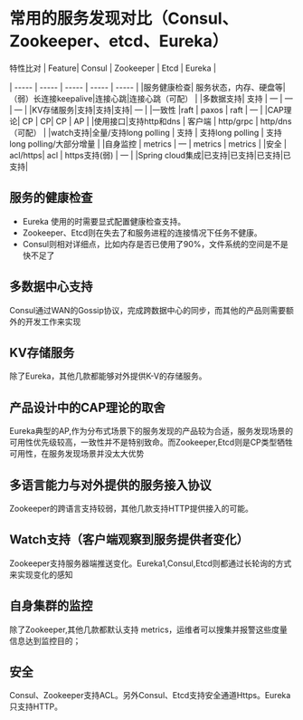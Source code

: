 # 常用的服务发现对比（Consul、Zookeeper、etcd、Eureka）
特性比对
| Feature| Consul | Zookeeper | Etcd | Eureka |

| ----- | ----- | ----- | ----- | ----- | 
|服务健康检查| 服务状态，内存、硬盘等|（弱）长连接keepalive|连接心跳|连接心跳（可配） |
|多数据支持| 支持 | — | — | — |
|KV存储服务|支持|支持|支持| — |
|一致性 |raft | paxos | raft | — |
|CAP理论| CP | CP| CP | AP | 
|使用接口|支持http和dns | 客户端 | http/grpc | http/dns（可配） |
|watch支持|全量/支持long polling | 支持 | 支持long polling | 支持long polling/大部分增量 |
|自身监控 | metrics | — | metrics | metrics |
|安全 | acl/https| acl | https支持(弱) | — |
|Spring cloud集成|已支持|已支持|已支持|已支持|

## 服务的健康检查
+ Eureka 使用的时需要显式配置健康检查支持。
+ Zookeeper、Etcd则在失去了和服务进程的连接情况下任务不健康。
+ Consul则相对详细点，比如内存是否已使用了90%，文件系统的空间是不是快不足了

## 多数据中心支持
Consul通过WAN的Gossip协议，完成跨数据中心的同步，而其他的产品则需要额外的开发工作来实现

## KV存储服务
除了Eureka，其他几款都能够对外提供K-V的存储服务。

## 产品设计中的CAP理论的取舍
Eureka典型的AP,作为分布式场景下的服务发现的产品较为合适，服务发现场景的可用性优先级较高，一致性并不是特别致命。而Zookeeper,Etcd则是CP类型牺牲可用性，在服务发现场景并没太大优势

## 多语言能力与对外提供的服务接入协议
Zookeeper的跨语言支持较弱，其他几款支持HTTP提供接入的可能。

## Watch支持（客户端观察到服务提供者变化）
Zookeeper支持服务器端推送变化。Eureka1,Consul,Etcd则都通过长轮询的方式来实现变化的感知

## 自身集群的监控
除了Zookeeper,其他几款都默认支持 metrics，运维者可以搜集并报警这些度量信息达到监控目的；

## 安全
Consul、Zookeeper支持ACL。另外Consul、Etcd支持安全通道Https。Eureka只支持HTTP。
